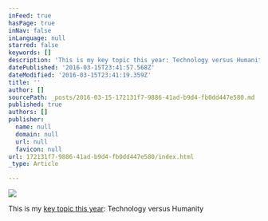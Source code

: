 ```yaml
---
inFeed: true
hasPage: true
inNav: false
inLanguage: null
starred: false
keywords: []
description: 'This is my key topic this year: Technology versus Humanity'
datePublished: '2016-03-15T23:41:57.568Z'
dateModified: '2016-03-15T23:41:19.359Z'
title: ''
author: []
sourcePath: _posts/2016-03-15-172131f7-9886-41ad-b9d4-fb0dd447e580.md
published: true
authors: []
publisher:
  name: null
  domain: null
  url: null
  favicon: null
url: 172131f7-9886-41ad-b9d4-fb0dd447e580/index.html
_type: Article

---
```

![](https://the-grid-user-content.s3-us-west-2.amazonaws.com/5028ec41-7fc9-439a-990a-e1bfd1a1f408.png)

This is my [key topic this year][0]: Technology versus Humanity

[0]: https://youtu.be/4uo1FlcQENk